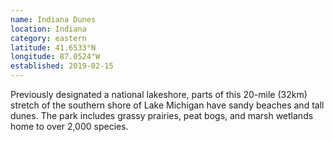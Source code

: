 ```yaml
---
name: Indiana Dunes
location: Indiana
category: eastern
latitude: 41.6533°N
longitude: 87.0524°W
established: 2019-02-15
---
```


Previously designated a national lakeshore, parts of this 20-mile (32km) stretch of the southern shore of Lake Michigan have sandy beaches and tall dunes. The park includes grassy prairies, peat bogs, and marsh wetlands home to over 2,000 species.

